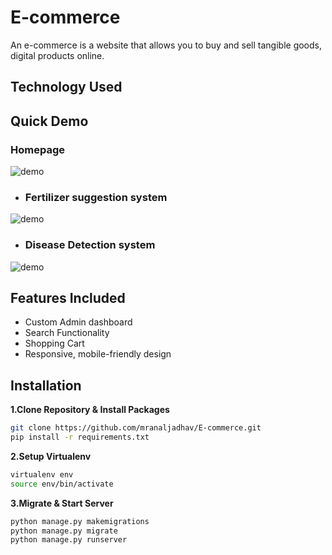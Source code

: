 # E-commerce

An e-commerce is a website that allows you to buy and sell tangible goods, digital products online.

## Technology Used


## Quick Demo

### Homepage 

![demo](https://media.giphy.com/media/Pq0HhPiXEW8Yt8v6Yc/giphy.gif)

- ### Fertilizer suggestion system

![demo](https://media.giphy.com/media/FLftUXMFo8N2bBjAXq/giphy.gif)


- ### Disease Detection system
![demo](https://gph.is/g/am8bbdB)

## Features Included

- Custom Admin dashboard
- Search Functionality
- Shopping Cart
- Responsive, mobile-friendly design

## Installation

**1.Clone Repository & Install Packages**
```sh
git clone https://github.com/mranaljadhav/E-commerce.git
pip install -r requirements.txt
```
**2.Setup Virtualenv**
```sh
virtualenv env
source env/bin/activate
```
**3.Migrate & Start Server**
```sh
python manage.py makemigrations
python manage.py migrate
python manage.py runserver
```
